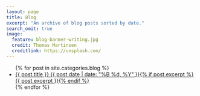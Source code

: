 ```yaml
---
layout: page
title: Blog
excerpt: "An archive of blog posts sorted by date."
search_omit: true
image:
  feature: blog-banner-writing.jpg
  credit: Thomas Martinsen
  creditlink: https://unsplash.com/
---
```


<ul class="post-list">
{% for post in site.categories.blog %}
  <li><article><a href="{{ site.url }}{{ post.url }}">{{ post.title }} <span class="entry-date"><time datetime="{{ post.date | date_to_xmlschema }}">{{ post.date | date: "%B %d, %Y" }}</time></span>{% if post.excerpt %} <span class="excerpt">{{ post.excerpt }}</span>{% endif %}</a></article></li>
{% endfor %}
</ul>

